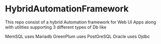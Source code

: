 # HybridAutomationFramework
This repo consist of a hybrid Automation framework for Web UI Apps along with utilities supporting 3 different types of Db like

MemSQL uses Mariadb
GreenPlum uses PostGreSQL
Oracle uses Ojdbc
